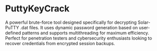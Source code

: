 # PuttyKeyCrack
A powerful brute-force tool designed specifically for decrypting Solar-PuTTY .dat files. It uses dynamic password generation based on user-defined patterns and supports multithreading for maximum efficiency. Perfect for penetration testers and cybersecurity enthusiasts looking to recover credentials from encrypted session backups.
